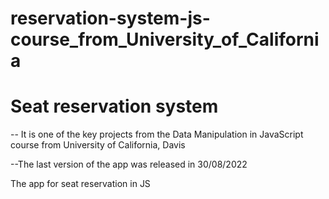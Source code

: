 # reservation-system-js-course_from_University_of_California

# Seat reservation system

-- It is one of the key projects from the Data Manipulation in JavaScript course from University of California, Davis

--The last version of the app was released in 30/08/2022

The app for seat reservation in JS
